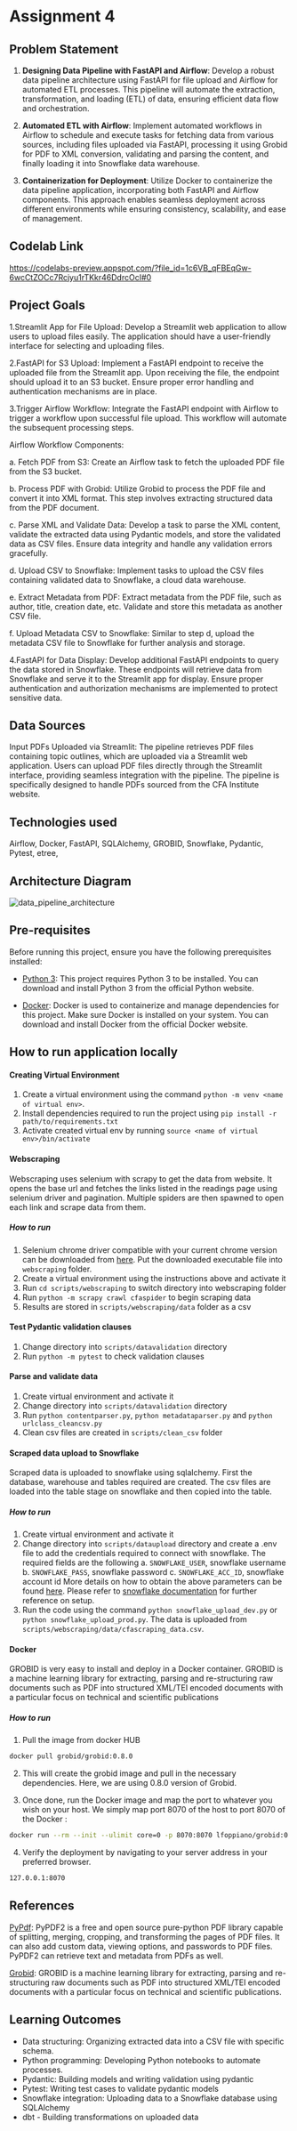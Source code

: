 # Assignment 4

## Problem Statement

1. **Designing Data Pipeline with FastAPI and Airflow**: Develop a robust data pipeline architecture using FastAPI for file upload and Airflow for automated ETL processes. This pipeline will automate the extraction, transformation, and loading (ETL) of data, ensuring efficient data flow and orchestration.

2. **Automated ETL with Airflow**: Implement automated workflows in Airflow to schedule and execute tasks for fetching data from various sources, including files uploaded via FastAPI, processing it using Grobid for PDF to XML conversion, validating and parsing the content, and finally loading it into Snowflake data warehouse.

3. **Containerization for Deployment**: Utilize Docker to containerize the data pipeline application, incorporating both FastAPI and Airflow components. This approach enables seamless deployment across different environments while ensuring consistency, scalability, and ease of management.



## Codelab Link
https://codelabs-preview.appspot.com/?file_id=1c6VB_qFBEqGw-6wcCtZOCc7Rcjyu1rTKkr46DdrcOcI#0


## Project Goals


1.Streamlit App for File Upload: Develop a Streamlit web application to allow users to upload files easily. The application should have a user-friendly interface for selecting and uploading files.

2.FastAPI for S3 Upload: Implement a FastAPI endpoint to receive the uploaded file from the Streamlit app. Upon receiving the file, the endpoint should upload it to an S3 bucket. Ensure proper error handling and authentication mechanisms are in place.

3.Trigger Airflow Workflow: Integrate the FastAPI endpoint with Airflow to trigger a workflow upon successful file upload. This workflow will automate the subsequent processing steps.

Airflow Workflow Components:

a. Fetch PDF from S3: Create an Airflow task to fetch the uploaded PDF file from the S3 bucket.

b. Process PDF with Grobid: Utilize Grobid to process the PDF file and convert it into XML format. This step involves extracting structured data from the PDF document.

c. Parse XML and Validate Data: Develop a task to parse the XML content, validate the extracted data using Pydantic models, and store the validated data as CSV files. Ensure data integrity and handle any validation errors gracefully.

d. Upload CSV to Snowflake: Implement tasks to upload the CSV files containing validated data to Snowflake, a cloud data warehouse.

e. Extract Metadata from PDF: Extract metadata from the PDF file, such as author, title, creation date, etc. Validate and store this metadata as another CSV file.

f. Upload Metadata CSV to Snowflake: Similar to step d, upload the metadata CSV file to Snowflake for further analysis and storage.

4.FastAPI for Data Display: Develop additional FastAPI endpoints to query the data stored in Snowflake. These endpoints will retrieve data from Snowflake and serve it to the Streamlit app for display. Ensure proper authentication and authorization mechanisms are implemented to protect sensitive data.

## Data Sources

Input PDFs Uploaded via Streamlit: The pipeline retrieves PDF files containing topic outlines, which are uploaded via a Streamlit web application. Users can upload PDF files directly through the Streamlit interface, providing seamless integration with the pipeline. The pipeline is specifically designed to handle PDFs sourced from the CFA Institute website.


## Technologies used
Airflow, Docker, FastAPI, SQLAlchemy, GROBID, Snowflake, Pydantic, Pytest, etree, 

## Architecture Diagram
![data_pipeline_architecture](https://github.com/BigDataIA-Spring2024-Sec1-Team7/Assignment4/assets/113384021/67b9bc0e-117c-442e-bde9-a5e40b4ac741)


## Pre-requisites

Before running this project, ensure you have the following prerequisites installed:

- [Python 3](https://www.python.org/downloads/): This project requires Python 3 to be installed. You can download and install Python 3 from the official Python website.

- [Docker](https://www.docker.com/get-started): Docker is used to containerize and manage dependencies for this project. Make sure Docker is installed on your system. You can download and install Docker from the official Docker website.


## How to run application locally

#### Creating Virtual Environment
1. Create a virtual environment using the command `python -m venv <name of virtual env>`. 
2. Install dependencies required to run the project using `pip install -r path/to/requirements.txt`
3. Activate created virtual env by running `source <name of virtual env>/bin/activate`

#### Webscraping
Webscraping uses selenium with scrapy to get the data from website. It opens the base url and fetches the links listed in the readings page using selenium driver and pagination. Multiple spiders are then spawned to open each link and scrape data from them.

##### How to run
1. Selenium chrome driver compatible with your current chrome version can be downloaded from [here](https://chromedriver.chromium.org/downloads). Put the downloaded executable file into `webscraping` folder.
2. Create a virtual environment using the instructions above and activate it
3. Run `cd scripts/webscraping` to switch directory into webscraping folder
4. Run `python -m scrapy crawl cfaspider` to begin scraping data
5. Results are stored in `scripts/webscraping/data` folder as a csv

#### Test Pydantic validation clauses
1. Change directory into `scripts/datavalidation` directory
2. Run `python -m pytest` to check validation clauses

#### Parse and validate data
1. Create virtual environment and activate it
2. Change directory into `scripts/datavalidation` directory
3. Run `python contentparser.py`, `python metadataparser.py` and `python urlclass_cleancsv.py`
4. Clean csv files are created in `scripts/clean_csv` folder

#### Scraped data upload to Snowflake
Scraped data is uploaded to snowflake using sqlalchemy. First the database, warehouse and tables required are created. The csv files are loaded into the table stage on snowflake and then copied into the table.

##### How to run
1. Create virtual environment and activate it
2. Change directory into `scripts/dataupload` directory and create a .env file to add the credentials required to connect with snowflake. The required fields are the following
a. `SNOWFLAKE_USER`, snowflake username
b. `SNOWFLAKE_PASS`, snowflake password
c. `SNOWFLAKE_ACC_ID`, snowflake account id
More details on how to obtain the above parameters can be found [here](https://docs.snowflake.com/en/user-guide/admin-account-identifier). Please refer to [snowflake documentation](https://docs.snowflake.com/en/developer-guide/python-connector/sqlalchemy) for further reference on setup.
3. Run the code using the command `python snowflake_upload_dev.py` or `python snowflake_upload_prod.py`. The data is uploaded from `scripts/webscraping/data/cfascraping_data.csv`.

#### Docker

GROBID is very easy to install and deploy in a Docker container. GROBID is a machine learning library for extracting, parsing and re-structuring raw documents such as PDF into structured XML/TEI encoded documents with a particular focus on technical and scientific publications

##### How to run
1. Pull the image from docker HUB

```sh
docker pull grobid/grobid:0.8.0
```

2. This will create the grobid image and pull in the necessary dependencies.
Here, we are using 0.8.0 version of Grobid.

3. Once done, run the Docker image and map the port to whatever you wish on
your host. We simply map port 8070 of the host to
port 8070 of the Docker :

```sh
docker run --rm --init --ulimit core=0 -p 8070:8070 lfoppiano/grobid:0.8.0
```

4. Verify the deployment by navigating to your server address in
your preferred browser.

```sh
127.0.0.1:8070
```

## References

[PyPdf](https://pypdf2.readthedocs.io/en/3.0.0/): PyPDF2 is a free and open source pure-python PDF library capable of splitting, merging, cropping, and transforming the pages of PDF files. It can also add custom data, viewing options, and passwords to PDF files. PyPDF2 can retrieve text and metadata from PDFs as well.

[Grobid](https://grobid.readthedocs.io/en/latest/Run-Grobid/): GROBID is a machine learning library for extracting, parsing and re-structuring raw documents such as PDF into structured XML/TEI encoded documents with a particular focus on technical and scientific publications.

## Learning Outcomes
- Data structuring: Organizing extracted data into a CSV file with specific schema.
- Python programming: Developing Python notebooks to automate processes.
- Pydantic: Building models and writing validation using pydantic
- Pytest: Writing test cases to validate pydantic models
- Snowflake integration: Uploading data to a Snowflake database using SQLAlchemy
- dbt - Building transformations on uploaded data


